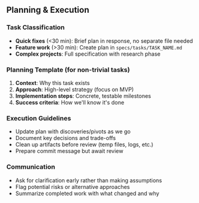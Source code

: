 ## Planning & Execution

### Task Classification

- **Quick fixes** (<30 min): Brief plan in response, no separate file needed
- **Feature work** (>30 min): Create plan in `specs/tasks/TASK_NAME.md`
- **Complex projects**: Full specification with research phase

### Planning Template (for non-trivial tasks)

1. **Context**: Why this task exists
2. **Approach**: High-level strategy (focus on MVP)
3. **Implementation steps**: Concrete, testable milestones
4. **Success criteria**: How we'll know it's done

### Execution Guidelines

- Update plan with discoveries/pivots as we go
- Document key decisions and trade-offs
- Clean up artifacts before review (temp files, logs, etc.)
- Prepare commit message but await review

### Communication

- Ask for clarification early rather than making assumptions
- Flag potential risks or alternative approaches
- Summarize completed work with what changed and why

